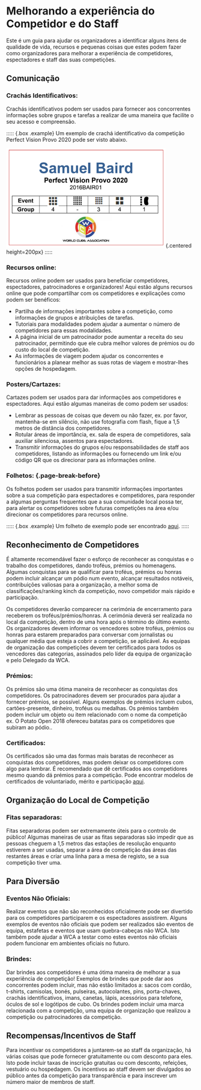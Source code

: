 # Melhorando a experiência do Competidor e do Staff

Este é um guia para ajudar os organizadores a identificar alguns itens de qualidade de vida, recursos e pequenas coisas que estes podem fazer como organizadores para melhorar a experiência de competidores, espectadores e staff das suas competições.

## Comunicação

### Crachás Identificativos:

Crachás identificativos podem ser usados ​​para fornecer aos concorrentes informações sobre grupos e tarefas a realizar de uma maneira que facilite o seu acesso e compreensão.

::::: {.box .example}
Um exemplo de crachá identificativo da competição Perfect Vision Provo 2020 pode ser visto abaixo.

![](images/lanyard.png){.centered height=200px}
:::::

### Recursos online:

Recursos online podem ser usados ​​para beneficiar competidores, espectadores, patrocinadores e organizadores! Aqui estão alguns recursos online que pode compartilhar com os competidores e explicações como podem ser benéficos:

- Partilha de informações importantes sobre a competição, como informações de grupos e atribuições de tarefas.
- Tutoriais para modalidades podem ajudar a aumentar o número de competidores para essas modalidades.
- A página inicial de um patrocinador pode aumentar a receita do seu patrocinador, permitindo que ele cubra melhor valores de prémios ou do custo do local de competição.
- As informações de viagem podem ajudar os concorrentes e funcionários a planear melhor as suas rotas de viagem e mostrar-lhes opções de hospedagem.

### Posters/Cartazes:

Cartazes podem ser usados ​​para dar informações aos competidores e espectadores. Aqui estão algumas maneiras de como podem ser usados:

- Lembrar as pessoas de coisas que devem ou não fazer, ex. por favor, mantenha-se em silêncio, não use fotografia com flash, fique a 1,5 metros de distância dos competidores.
- Rotular áreas de importância, ex. sala de espera de competidores, sala auxiliar silenciosa, assentos para espectadores.
- Transmitir informações do grupos e/ou responsabilidades de staff aos competidores, listando as informações ou fornecendo um link e/ou código QR que os direcionar para as informações online.

### Folhetos: {.page-break-before}

Os folhetos podem ser usados ​​para transmitir informações importantes sobre a sua competição para espectadores e competidores, para responder a algumas perguntas frequentes que a sua comunidade local possa ter, para alertar os competidores sobre futuras competições na área e/ou direcionar os competidores para recursos online.

::::: {.box .example}
Um folheto de exemplo pode ser encontrado [aqui](https://docs.google.com/document/d/1cjlvbTQ-e8_TzviEfQ_OUggNtEh-1R7GhKWMU-7IW28/edit?usp=sharing).
:::::

## Reconhecimento de Competidores

É altamente recomendável fazer o esforço de reconhecer as conquistas e o trabalho dos competidores, dando troféus, prémios ou homenagens. Algumas conquistas para se qualificar para troféus, prémios ou honras podem incluir alcançar um pódio num evento, alcançar resultados notáveis, contribuições valiosas para a organização, a melhor soma de classificações/ranking kinch da competição, novo competidor mais rápido e participação.

Os competidores deverão comparecer na cerimónia de encerramento para receberem os troféus/prémios/honras. A cerimónia deverá ser realizada no local da competição, dentro de uma hora após o término do último evento. Os organizadores devem informar os vencedores sobre troféus, prémios ou honras para estarem preparados para conversar com jornalistas ou qualquer média que esteja a cobrir a competição, se aplicável. As equipas de organização das competições devem ter certificados para todos os vencedores das categorias, assinados pelo líder da equipa de organização e pelo Delegado da WCA.

### Prémios:

Os prémios são uma ótima maneira de reconhecer as conquistas dos competidores. Os patrocinadores devem ser procurados para ajudar a fornecer prémios, se possível. Alguns exemplos de prémios incluem cubos, cartões-presente, dinheiro, troféus ou medalhas. Os prémios também podem incluir um objeto ou item relacionado com o nome da competição ex. O Potato Open 2018 ofereceu batatas para os competidores que subiram ao pódio..

### Certificados:

Os certificados são uma das formas mais baratas de reconhecer as conquistas dos competidores, mas podem deixar os competidores com algo para lembrar. É recomendado que dê certificados aos competidores mesmo quando dá prémios para a competição. Pode encontrar modelos de certificados de voluntariado, mérito e participação [aqui](https://drive.google.com/drive/folders/1jrMWgOgNscPDqoxzgnEQ1bnV9D4FDzLj).

## Organização do Local de Competição

### Fitas separadoras:

Fitas separadoras podem ser extremamente úteis para o controlo de público! Algumas maneiras de usar as fitas separadoras são impedir que as pessoas cheguem a 1,5 metros das estações de resolução enquanto estiverem a ser usadas, separar a área de competição das áreas das restantes áreas e criar uma linha para a mesa de registo, se a sua competição tiver uma.

## Para Diversão

### Eventos Não Oficiais:

Realizar eventos que não são reconhecidos oficialmente pode ser divertido para os competidores participarem e os espectadores assistirem. Alguns exemplos de eventos não oficiais que podem ser realizados são eventos de equipa, estafetas e eventos que usam quebra-cabeças não WCA. Isto também pode ajudar a WCA a testar como estes eventos não oficiais podem funcionar em ambientes oficiais no futuro.

### Brindes:

Dar brindes aos competidores é uma ótima maneira de melhorar a sua experiência de competição! Exemplos de brindes que pode dar aos concorrentes podem incluir, mas não estão limitados a: sacos com cordão, t-shirts, camisolas, bonés, pulseiras, autocolantes, pins, porta-chaves, crachás identificativos, imans, canetas, lápis, acessórios para telefone, óculos de sol e logótipos de cubo. Os brindes podem incluir uma marca relacionada com a competição, uma equipa de organização que realizou a competição ou patrocinadores da competição.

## Recompensas/Incentivos de Staff

Para incentivar os competidores a juntarem-se ao staff da organização, há várias coisas que pode fornecer gratuitamente ou com desconto para eles. Isto pode incluir taxas de inscrição gratuitas ou com desconto, refeições, vestuário ou hospedagem. Os incentivos ao staff devem ser divulgados ao público antes da competição para transparência e para inscrever um número maior de membros de staff.
